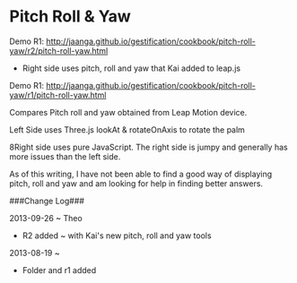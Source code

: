 Pitch Roll & Yaw
================

Demo R1: http://jaanga.github.io/gestification/cookbook/pitch-roll-yaw/r2/pitch-roll-yaw.html
* Right side uses pitch, roll and yaw that Kai added to leap.js

Demo R1: http://jaanga.github.io/gestification/cookbook/pitch-roll-yaw/r1/pitch-roll-yaw.html

Compares Pitch roll and yaw obtained from Leap Motion device.

Left Side uses Three.js lookAt & rotateOnAxis to rotate the palm

8Right side uses pure JavaScript. The right side is jumpy and generally has more issues than the left side.

As of this writing, I have not been able to find a good way of displaying pitch, roll and yaw and am looking for help in finding better answers.

###Change Log###

2013-09-26 ~ Theo
* R2 added ~ with Kai's new pitch, roll and yaw tools

2013-08-19 ~ 
* Folder and r1 added